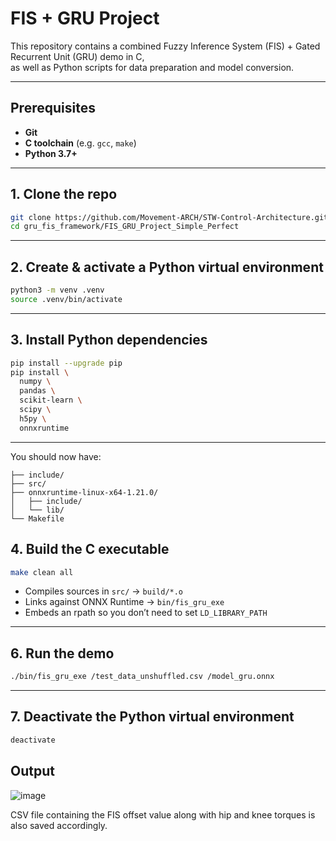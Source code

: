 # FIS + GRU Project

This repository contains a combined Fuzzy Inference System (FIS) + Gated Recurrent Unit (GRU) demo in C,  
as well as Python scripts for data preparation and model conversion.

---

## Prerequisites

- **Git**  
- **C toolchain** (e.g. `gcc`, `make`)  
- **Python 3.7+**  

---

## 1. Clone the repo

```bash
git clone https://github.com/Movement-ARCH/STW-Control-Architecture.git
cd gru_fis_framework/FIS_GRU_Project_Simple_Perfect
````

---

## 2. Create & activate a Python virtual environment

```bash
python3 -m venv .venv
source .venv/bin/activate
```

---

## 3. Install Python dependencies

```bash
pip install --upgrade pip
pip install \
  numpy \
  pandas \
  scikit-learn \
  scipy \
  h5py \
  onnxruntime
```

---



You should now have:

```
├── include/
├── src/
├── onnxruntime-linux-x64-1.21.0/
│   ├── include/
│   └── lib/
└── Makefile
```


## 4. Build the C executable

```bash
make clean all
```

* Compiles sources in `src/` → `build/*.o`
* Links against ONNX Runtime → `bin/fis_gru_exe`
* Embeds an rpath so you don’t need to set `LD_LIBRARY_PATH`

---

## 6. Run the demo

```bash
./bin/fis_gru_exe /test_data_unshuffled.csv /model_gru.onnx

```

---

## 7. Deactivate the Python virtual environment

```bash
deactivate
```

## Output
![image](https://github.com/user-attachments/assets/5829c4cf-3db4-4d55-b035-1bbd175af128)

CSV file containing the FIS offset value along with hip and knee torques is also saved accordingly.



